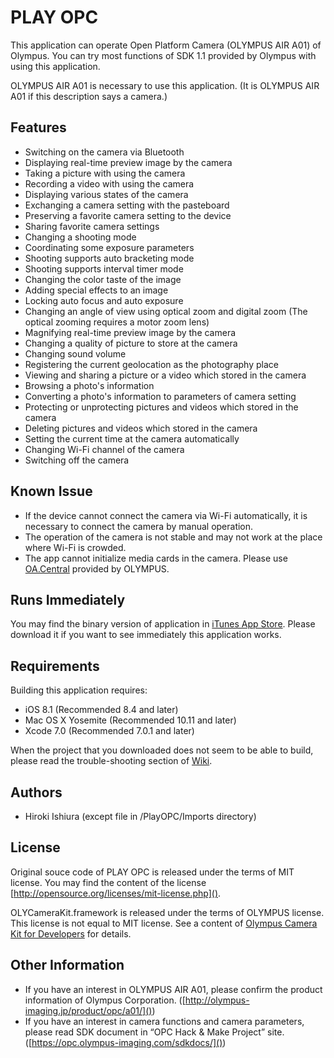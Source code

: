 # PLAY OPC

This application can operate Open Platform Camera (OLYMPUS AIR A01) of Olympus.
You can try most functions of SDK 1.1 provided by Olympus with using this application.

OLYMPUS AIR A01 is necessary to use this application.
(It is OLYMPUS AIR A01 if this description says a camera.)

## Features

* Switching on the camera via Bluetooth
* Displaying real-time preview image by the camera
* Taking a picture with using the camera
* Recording a video with using the camera
* Displaying various states of the camera
* Exchanging a camera setting with the pasteboard
* Preserving a favorite camera setting to the device
* Sharing favorite camera settings
* Changing a shooting mode
* Coordinating some exposure parameters
* Shooting supports auto bracketing mode
* Shooting supports interval timer mode
* Changing the color taste of the image
* Adding special effects to an image
* Locking auto focus and auto exposure
* Changing an angle of view using optical zoom and digital zoom (The optical zooming requires a motor zoom lens)
* Magnifying real-time preview image by the camera
* Changing a quality of picture to store at the camera
* Changing sound volume
* Registering the current geolocation as the photography place
* Viewing and sharing a picture or a video which stored in the camera
* Browsing a photo's information
* Converting a photo's information to parameters of camera setting
* Protecting or unprotecting pictures and videos which stored in the camera
* Deleting pictures and videos which stored in the camera
* Setting the current time at the camera automatically
* Changing Wi-Fi channel of the camera
* Switching off the camera

## Known Issue

* If the device cannot connect the camera via Wi-Fi automatically, it is necessary to connect the camera by manual operation.
* The operation of the camera is not stable and may not work at the place where Wi-Fi is crowded.
* The app cannot initialize media cards in the camera. Please use [OA.Central](app.olympus-imaging.com/oacentral/) provided by OLYMPUS.

## Runs Immediately

You may find the binary version of application in [iTunes App Store](https://itunes.apple.com/app/play-opc/id999316498). Please download it if you want to see immediately this application works. 

## Requirements

Building this application requires:

* iOS 8.1 (Recommended 8.4 and later)
* Mac OS X Yosemite (Recommended 10.11 and later)
* Xcode 7.0 (Recommended 7.0.1 and later)

When the project that you downloaded does not seem to be able to build, please read the trouble-shooting section of [Wiki](https://github.com/ura14h/PlayOPC/wiki).

## Authors

* Hiroki Ishiura (except file in /PlayOPC/Imports directory)

## License

Original souce code of PLAY OPC is released under the terms of MIT license. You may find the content of the license [http://opensource.org/licenses/mit-license.php]().

OLYCameraKit.framework is released under the terms of OLYMPUS license. This license is not equal to MIT license. See a content of [Olympus Camera Kit for Developers](https://opc.olympus-imaging.com/tools/sdk/) for details.

## Other Information

* If you have an interest in OLYMPUS AIR A01, please confirm the product information of Olympus Corporation. ([http://olympus-imaging.jp/product/opc/a01/]())  
* If you have an interest in camera functions and camera parameters, please read SDK document in “OPC Hack & Make Project” site. ([https://opc.olympus-imaging.com/sdkdocs/]())  
